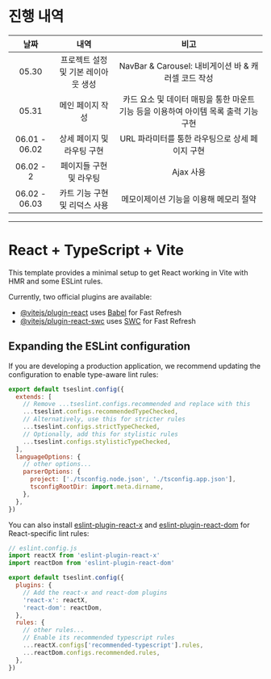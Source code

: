 # 진행 내역
|날짜|내역|비고|
|:-:|:-:|:-:|
|05.30|프로젝트 설정 및 기본 레이아웃 생성|NavBar & Carousel: 내비게이션 바 & 캐러셀 코드 작성|
|05.31|메인 페이지 작성|카드 요소 및 데이터 매핑을 통한 마운트 기능 등을 이용하여 아이템 목록 출력 기능 구현|
|06.01 - 06.02|상세 페이지 및 라우팅 구현|URL 파라미터를 통한 라우팅으로 상세 페이지 구현|
|06.02 - 2|페이지들 구현 및 라우팅|Ajax 사용|
|06.02 - 06.03|카트 기능 구현 및 리덕스 사용|메모이제이션 기능을 이용해 메모리 절약|


---

# React + TypeScript + Vite

This template provides a minimal setup to get React working in Vite with HMR and some ESLint rules.

Currently, two official plugins are available:

- [@vitejs/plugin-react](https://github.com/vitejs/vite-plugin-react/blob/main/packages/plugin-react) uses [Babel](https://babeljs.io/) for Fast Refresh
- [@vitejs/plugin-react-swc](https://github.com/vitejs/vite-plugin-react/blob/main/packages/plugin-react-swc) uses [SWC](https://swc.rs/) for Fast Refresh

## Expanding the ESLint configuration

If you are developing a production application, we recommend updating the configuration to enable type-aware lint rules:

```js
export default tseslint.config({
  extends: [
    // Remove ...tseslint.configs.recommended and replace with this
    ...tseslint.configs.recommendedTypeChecked,
    // Alternatively, use this for stricter rules
    ...tseslint.configs.strictTypeChecked,
    // Optionally, add this for stylistic rules
    ...tseslint.configs.stylisticTypeChecked,
  ],
  languageOptions: {
    // other options...
    parserOptions: {
      project: ['./tsconfig.node.json', './tsconfig.app.json'],
      tsconfigRootDir: import.meta.dirname,
    },
  },
})
```

You can also install [eslint-plugin-react-x](https://github.com/Rel1cx/eslint-react/tree/main/packages/plugins/eslint-plugin-react-x) and [eslint-plugin-react-dom](https://github.com/Rel1cx/eslint-react/tree/main/packages/plugins/eslint-plugin-react-dom) for React-specific lint rules:

```js
// eslint.config.js
import reactX from 'eslint-plugin-react-x'
import reactDom from 'eslint-plugin-react-dom'

export default tseslint.config({
  plugins: {
    // Add the react-x and react-dom plugins
    'react-x': reactX,
    'react-dom': reactDom,
  },
  rules: {
    // other rules...
    // Enable its recommended typescript rules
    ...reactX.configs['recommended-typescript'].rules,
    ...reactDom.configs.recommended.rules,
  },
})
```
